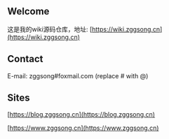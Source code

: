 ## Welcome

这是我的wiki源码仓库，地址: [https://wiki.zggsong.cn](https://wiki.zggsong.cn)


## Contact

E-mail: zggsong#foxmail.com (replace # with @)

## Sites

[https://blog.zggsong.cn](https://blog.zggsong.cn)


[https://www.zggsong.cn](https://www.zggsong.cn)
